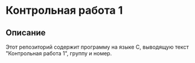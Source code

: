 # Контрольная работа 1
## Описание
Этот репозиторий содержит программу на языке C, выводящую текст "Контрольная работа 1", группу и номер.

